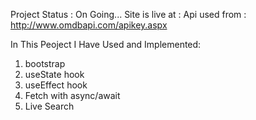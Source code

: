 Project Status : On Going...
Site is live at : 
Api used from : http://www.omdbapi.com/apikey.aspx 


In This Peoject I Have Used and Implemented:

1. bootstrap
2. useState hook
3. useEffect hook
4. Fetch with async/await
5. Live Search 